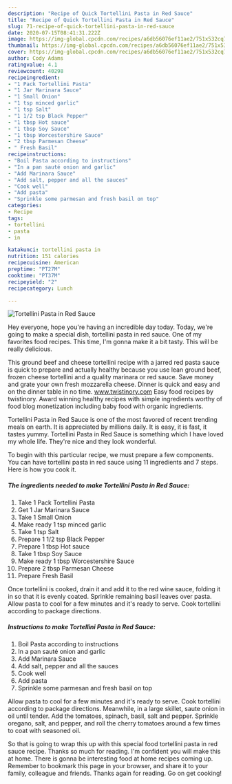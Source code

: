 ```yaml
---
description: "Recipe of Quick Tortellini Pasta in Red Sauce"
title: "Recipe of Quick Tortellini Pasta in Red Sauce"
slug: 71-recipe-of-quick-tortellini-pasta-in-red-sauce
date: 2020-07-15T08:41:31.222Z
image: https://img-global.cpcdn.com/recipes/a6db56076ef11ae2/751x532cq70/tortellini-pasta-in-red-sauce-recipe-main-photo.jpg
thumbnail: https://img-global.cpcdn.com/recipes/a6db56076ef11ae2/751x532cq70/tortellini-pasta-in-red-sauce-recipe-main-photo.jpg
cover: https://img-global.cpcdn.com/recipes/a6db56076ef11ae2/751x532cq70/tortellini-pasta-in-red-sauce-recipe-main-photo.jpg
author: Cody Adams
ratingvalue: 4.1
reviewcount: 40298
recipeingredient:
- "1 Pack Tortellini Pasta"
- "1 Jar Marinara Sauce"
- "1 Small Onion"
- "1 tsp minced garlic"
- "1 tsp Salt"
- "1 1/2 tsp Black Pepper"
- "1 tbsp Hot sauce"
- "1 tbsp Soy Sauce"
- "1 tbsp Worcestershire Sauce"
- "2 tbsp Parmesan Cheese"
- " Fresh Basil"
recipeinstructions:
- "Boil Pasta according to instructions"
- "In a pan sauté onion and garlic"
- "Add Marinara Sauce"
- "Add salt, pepper and all the sauces"
- "Cook well"
- "Add pasta"
- "Sprinkle some parmesan and fresh basil on top"
categories:
- Recipe
tags:
- tortellini
- pasta
- in

katakunci: tortellini pasta in 
nutrition: 151 calories
recipecuisine: American
preptime: "PT27M"
cooktime: "PT37M"
recipeyield: "2"
recipecategory: Lunch

---
```



![Tortellini Pasta in Red Sauce](https://img-global.cpcdn.com/recipes/a6db56076ef11ae2/751x532cq70/tortellini-pasta-in-red-sauce-recipe-main-photo.jpg)

Hey everyone, hope you're having an incredible day today. Today, we're going to make a special dish, tortellini pasta in red sauce. One of my favorites food recipes. This time, I'm gonna make it a bit tasty. This will be really delicious.

This ground beef and cheese tortellini recipe with a jarred red pasta sauce is quick to prepare and actually healthy because you use lean ground beef, frozen cheese tortellini and a quality marinara or red sauce. Save money and grate your own fresh mozzarella cheese. Dinner is quick and easy and on the dinner table in no time. www.twistinory.com Easy food recipes by twistinory. Award winning healthy recipes with simple ingredients worthy of food blog monetization including baby food with organic ingredients.

Tortellini Pasta in Red Sauce is one of the most favored of recent trending meals on earth. It is appreciated by millions daily. It is easy, it is fast, it tastes yummy. Tortellini Pasta in Red Sauce is something which I have loved my whole life. They're nice and they look wonderful.


To begin with this particular recipe, we must prepare a few components. You can have tortellini pasta in red sauce using 11 ingredients and 7 steps. Here is how you cook it.

<!--inarticleads1-->

##### The ingredients needed to make Tortellini Pasta in Red Sauce:

1. Take 1 Pack Tortellini Pasta
1. Get 1 Jar Marinara Sauce
1. Take 1 Small Onion
1. Make ready 1 tsp minced garlic
1. Take 1 tsp Salt
1. Prepare 1 1/2 tsp Black Pepper
1. Prepare 1 tbsp Hot sauce
1. Take 1 tbsp Soy Sauce
1. Make ready 1 tbsp Worcestershire Sauce
1. Prepare 2 tbsp Parmesan Cheese
1. Prepare  Fresh Basil


Once tortellini is cooked, drain it and add it to the red wine sauce, folding it in so that it is evenly coated. Sprinkle remaining basil leaves over pasta. Allow pasta to cool for a few minutes and it&#39;s ready to serve. Cook tortellini according to package directions. 

<!--inarticleads2-->

##### Instructions to make Tortellini Pasta in Red Sauce:

1. Boil Pasta according to instructions
1. In a pan sauté onion and garlic
1. Add Marinara Sauce
1. Add salt, pepper and all the sauces
1. Cook well
1. Add pasta
1. Sprinkle some parmesan and fresh basil on top


Allow pasta to cool for a few minutes and it&#39;s ready to serve. Cook tortellini according to package directions. Meanwhile, in a large skillet, saute onion in oil until tender. Add the tomatoes, spinach, basil, salt and pepper. Sprinkle oregano, salt, and pepper, and roll the cherry tomatoes around a few times to coat with seasoned oil. 

So that is going to wrap this up with this special food tortellini pasta in red sauce recipe. Thanks so much for reading. I'm confident you will make this at home. There is gonna be interesting food at home recipes coming up. Remember to bookmark this page in your browser, and share it to your family, colleague and friends. Thanks again for reading. Go on get cooking!
